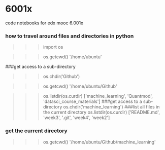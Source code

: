 6001x
=====

code notebooks for edx mooc 6.001x

### how to travel around files and directories in python
>>> import os

>>> os.getcwd()
'/home/ubuntu'

###get access to a sub-directory
>>> os.chdir('Github')

>>> os.getcwd()
'/home/ubuntu/Github'

>>> os.listdir(os.curdir)
['machine_learning', 'Quantmod', 'datasci_course_materials']
###get access to a sub-directory
>>> os.chdir('machine_learning')
###list all files in the current directory
>>> os.listdir(os.curdir)
['README.md', 'week3', '.git', 'week4', 'week2']
### get the current directory
>>> os.getcwd()
'/home/ubuntu/Github/machine_learning'
